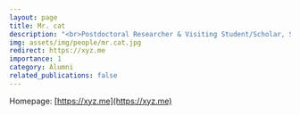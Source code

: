 ```yaml
---
layout: page
title: Mr. cat
description: "<br>Postdoctoral Researcher & Visiting Student/Scholar, Statistics, UIUC<br>09/2019 -- 03/2022<br><span style='color:blue'>Assistant Professor, Uwash</span>"
img: assets/img/people/mr.cat.jpg
redirect: https://xyz.me
importance: 1
category: Alumni
related_publications: false
---
```

Homepage: [https://xyz.me](https://xyz.me)
